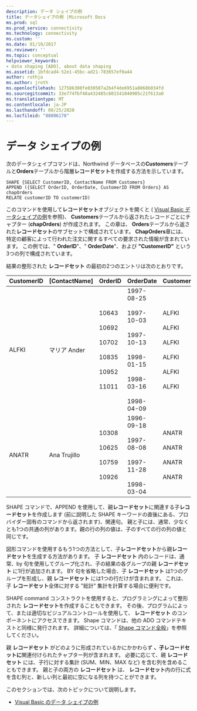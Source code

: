 ```yaml
---
description: データ シェイプの例
title: データシェイプの例 |Microsoft Docs
ms.prod: sql
ms.prod_service: connectivity
ms.technology: connectivity
ms.custom: ''
ms.date: 01/19/2017
ms.reviewer: ''
ms.topic: conceptual
helpviewer_keywords:
- data shaping [ADO], about data shaping
ms.assetid: 1bfdcad4-52e1-45bc-ad21-783657ef0a44
author: rothja
ms.author: jroth
ms.openlocfilehash: 127586308fe030507a2b4f4de6951a8068b034fd
ms.sourcegitcommit: 33e774fbf48a432485c601541840905c21f613a0
ms.translationtype: MT
ms.contentlocale: ja-JP
ms.lasthandoff: 08/25/2020
ms.locfileid: "88806178"
---
```

# <a name="data-shaping-example"></a>データ シェイプの例
次のデータシェイプコマンドは、Northwind データベースの**Customers**テーブルと**Orders**テーブルから階層**レコードセット**を作成する方法を示しています。  
  
```  
SHAPE {SELECT CustomerID, ContactName FROM Customers}   
APPEND ({SELECT OrderID, OrderDate, CustomerID FROM Orders} AS chapOrders   
RELATE customerID TO customerID)   
```  
  
 このコマンドを使用して**レコードセット**オブジェクトを開くと ( [Visual Basic データシェイプの例](./visual-basic-example-of-data-shaping.md)を参照)、 **Customers**テーブルから返されたレコードごとにチャプター (**chapOrders**) が作成されます。 この章は、 **Orders**テーブルから返された**レコードセット**のサブセットで構成されています。 **ChapOrders**章には、特定の顧客によって行われた注文に関するすべての要求された情報が含まれています。 この例では、" **OrderID**"、" **OrderDate**"、および **"CustomerID"** という3つの列で構成されています。  
  
 結果の整形された **レコードセット** の最初の2つのエントリは次のとおりです。  
  
|CustomerID|[ContactName]|OrderID|OrderDate|CustomerID|  
|----------------|-----------------|-------------|---------------|----------------|  
|ALFKI|マリア Ander|10643<br /><br /> 10692<br /><br /> 10702<br /><br /> 10835<br /><br /> 10952<br /><br /> 11011|1997-08-25<br /><br /> 1997-10-03<br /><br /> 1997-10-13<br /><br /> 1998-01-15<br /><br /> 1998-03-16<br /><br /> 1998-04-09|ALFKI<br /><br /> ALFKI<br /><br /> ALFKI<br /><br /> ALFKI<br /><br /> ALFKI<br /><br /> ALFKI|  
|ANATR|Ana Trujillo|10308<br /><br /> 10625<br /><br /> 10759<br /><br /> 10926|1996-09-18<br /><br /> 1997-08-08<br /><br /> 1997-11-28<br /><br /> 1998-03-04|ANATR<br /><br /> ANATR<br /><br /> ANATR<br /><br /> ANATR|  
  
 SHAPE コマンドで、APPEND を使用して、親**レコードセット**に関連する子**レコードセット**を作成します (前に説明した SHAPE キーワードの直後にある、プロバイダー固有のコマンドから返されます)、関連句。 親と子には、通常、少なくとも1つの共通の列があります。親の行の列の値は、子のすべての行の列の値と同じです。  
  
 図形コマンドを使用するもう1つの方法として、子**レコードセット**から親**レコードセット**を生成する方法があります。 子 **レコードセット** 内のレコードは、通常、by 句を使用してグループ化され、子の結果の各グループの親 **レコードセット** に1行が追加されます。 BY 句を省略した場合、子 **レコードセット** は1つのグループを形成し、親 **レコードセット** には1つの行だけが含まれます。 これは、子 **レコードセット**全体に対する "総計" 集計を計算する場合に便利です。  
  
 SHAPE command コンストラクトを使用すると、プログラミングによって整形された **レコードセット**を作成することもできます。 その後、プログラムによって、または適切なビジュアルコントロールを使用して、 **レコードセット** のコンポーネントにアクセスできます。 Shape コマンドは、他の ADO コマンドテキストと同様に発行されます。 詳細については、「 [Shape コマンド全般](./shape-commands-in-general.md)」を参照してください。  
  
 親 **レコードセット** がどのように形成されているかにかかわらず **、子レコードセットに**関連付けられたチャプター列が含まれます。 必要に応じて、親 **レコードセット** には、子行に対する集計 (SUM、MIN、MAX など) を含む列を含めることもできます。 親と子の両方の **レコードセット** は、 **レコードセット**内の行に式を含む列と、新しい列と最初に空になる列を持つことができます。  
  
 このセクションでは、次のトピックについて説明します。  
  
-   [Visual Basic のデータ シェイプの例](./visual-basic-example-of-data-shaping.md)
